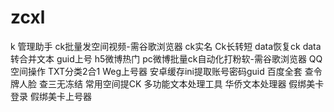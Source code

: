 # zcxl
k 管理助手 ck批量发空间视频-需谷歌浏览器 ck实名 Ck长转短 data恢复ck data转合并文本 guid上号 h5微博热门 pc微博批量ck自动化打粉软-需谷歌浏览器 QQ空间操作 TXT分类2合1 Weg上号器 安卓缓存ini提取账号密码guid 百度全套 查令牌人脸 查三无冻结 常用空间提CK 多功能文本处理工具 华侨文本处理器 假绑美卡登录 假绑美卡上号器
